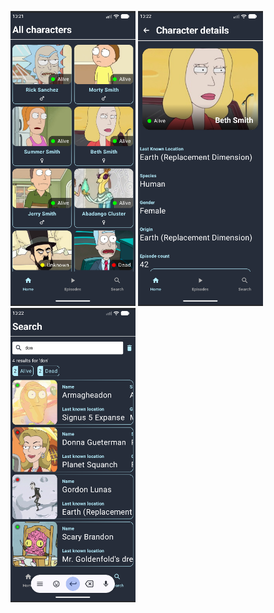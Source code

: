 <img src="screen_one.png" width="200" alt="Home" /> <img src="screen_two.png" width="200" alt="Search" /> <img src="screen_three.png" width="200" alt="Character" />

